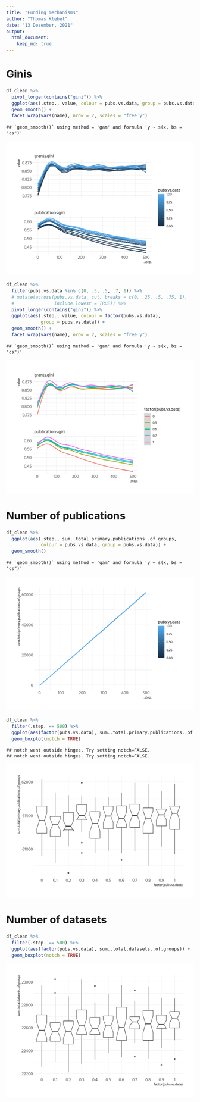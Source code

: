 ```yaml
---
title: "Funding mechanisms"
author: "Thomas Klebel"
date: "13 Dezember, 2021"
output: 
  html_document:
    keep_md: true
---
```





# Ginis

```r
df_clean %>% 
  pivot_longer(contains("gini")) %>% 
  ggplot(aes(.step., value, colour = pubs.vs.data, group = pubs.vs.data)) +
  geom_smooth() +
  facet_wrap(vars(name), nrow = 2, scales = "free_y")
```

```
## `geom_smooth()` using method = 'gam' and formula 'y ~ s(x, bs = "cs")'
```

![](06-funding-mechanisms_files/figure-html/ginis-1.png)<!-- -->


```r
df_clean %>% 
  filter(pubs.vs.data %in% c(0, .3, .5, .7, 1)) %>% 
  # mutate(across(pubs.vs.data, cut, breaks = c(0, .25, .5, .75, 1),
  #               include.lowest = TRUE)) %>% 
  pivot_longer(contains("gini")) %>% 
  ggplot(aes(.step., value, colour = factor(pubs.vs.data),
             group = pubs.vs.data)) +
  geom_smooth() +
  facet_wrap(vars(name), nrow = 2, scales = "free_y")
```

```
## `geom_smooth()` using method = 'gam' and formula 'y ~ s(x, bs = "cs")'
```

![](06-funding-mechanisms_files/figure-html/gini-groups-1.png)<!-- -->


# Number of publications

```r
df_clean %>% 
  ggplot(aes(.step., sum..total.primary.publications..of.groups,
             colour = pubs.vs.data, group = pubs.vs.data)) +
  geom_smooth()
```

```
## `geom_smooth()` using method = 'gam' and formula 'y ~ s(x, bs = "cs")'
```

![](06-funding-mechanisms_files/figure-html/publications-1.png)<!-- -->


```r
df_clean %>% 
  filter(.step. == 500) %>% 
  ggplot(aes(factor(pubs.vs.data), sum..total.primary.publications..of.groups)) +
  geom_boxplot(notch = TRUE)
```

```
## notch went outside hinges. Try setting notch=FALSE.
## notch went outside hinges. Try setting notch=FALSE.
```

![](06-funding-mechanisms_files/figure-html/publications-end-1.png)<!-- -->


# Number of datasets

```r
df_clean %>% 
  filter(.step. == 500) %>% 
  ggplot(aes(factor(pubs.vs.data), sum..total.datasets..of.groups)) +
  geom_boxplot(notch = TRUE)
```

![](06-funding-mechanisms_files/figure-html/datasets-1.png)<!-- -->
